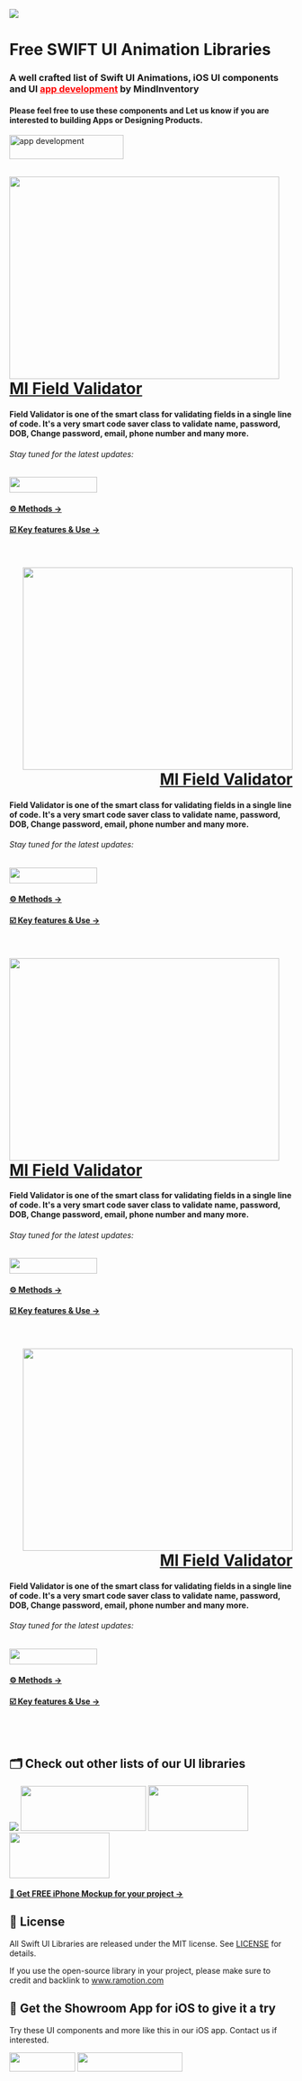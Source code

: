 <a href="https://www.mindinventory.com/?utm_source=gthb&utm_medium=repo&utm_campaign=swift-ui-libraries"><img src="https://github.com/Sammindinventory/MindInventory/blob/main/Banner.png"></a>

# Free SWIFT UI Animation Libraries

<p><h3>A well crafted list of Swift UI Animations, iOS UI components and UI <a href="https://www.mindinventory.com/mobile-app-development.php?utm_source=gthb&utm_medium=repo&utm_campaign=swift-ui-libraries" style="color: red;"><b>app development</b></a> by MindInventory</h3><p>
<p><h4>Please feel free to use these components and Let us know if you are interested to building Apps or Designing Products.</h4>


<a href="https://www.mindinventory.com/contact-us.php?utm_source=gthb&utm_medium=repo&utm_campaign=swift-ui-libraries">
<img src="https://github.com/Sammindinventory/MindInventory/blob/main/hirebutton.png" width="203" height="43"  alt="app development"></a></p>
<br>

<a href="https://github.com/Mindinventory/MIFieldValidator>MIFieldValidator">
<img align="left" src="https://github.com/Sammindinventory/MindInventory/blob/20ab48c476b693bb04a3df02ff93ad7cd2992b29/Podcast%20App%20Animation.gif" width="480" height="360" /></a>
<p><h1 align="left"><a href="https://github.com/Mindinventory/MIFieldValidator>MIFieldValidator">MI Field Validator</a></h1></p>
<h4>Field Validator is one of the smart class for validating fields in a single line of code. It's a very smart code saver class to validate name, password, DOB, Change password, email, phone number and many more.</h4>
<p><h6>Stay tuned for the latest updates:</h6>
<a href="https://github.com/PareshSolankiMI" >
<img src="https://github.com/Sammindinventory/MindInventory/blob/36c4fdd7c17d113d796be251630f3fe0e7387304/Group%202.png" width="156" height="28"></a></p>
<h4><a href="https://github.com/Mindinventory/MIFieldValidator#methods--11">⚙️ Methods →</a></h4>
<h4><a href="https://github.com/Mindinventory/MIFieldValidator#key-features--use">☑️ Key features & Use →</a></h4>
<br></br>


<a href="https://github.com/Mindinventory/MIFieldValidator>MIFieldValidator">
<img align="right" src="https://github.com/Sammindinventory/MindInventory/blob/20ab48c476b693bb04a3df02ff93ad7cd2992b29/Podcast%20App%20Animation.gif" width="480" height="360" /></a>
<p><h1 align="right"><a href="https://github.com/Mindinventory/MIFieldValidator>MIFieldValidator">MI Field Validator</a></h1></p>
<h4>Field Validator is one of the smart class for validating fields in a single line of code. It's a very smart code saver class to validate name, password, DOB, Change password, email, phone number and many more.</h4>
<p><h6>Stay tuned for the latest updates:</h6>
<a href="https://github.com/PareshSolankiMI" >
<img src="https://github.com/Sammindinventory/MindInventory/blob/36c4fdd7c17d113d796be251630f3fe0e7387304/Group%202.png" width="156" height="28"></a></p>
<h4><a href="https://github.com/Mindinventory/MIFieldValidator#methods--11">⚙️ Methods →</a></h4>
<h4><a href="https://github.com/Mindinventory/MIFieldValidator#key-features--use">☑️ Key features & Use →</a></h4>
<br></br>



<a href="https://github.com/Mindinventory/MIFieldValidator>MIFieldValidator">
<img align="left" src="https://github.com/Sammindinventory/MindInventory/blob/20ab48c476b693bb04a3df02ff93ad7cd2992b29/Podcast%20App%20Animation.gif" width="480" height="360" /></a>
<p><h1 align="left"><a href="https://github.com/Mindinventory/MIFieldValidator>MIFieldValidator">MI Field Validator</a></h1></p>
<h4>Field Validator is one of the smart class for validating fields in a single line of code. It's a very smart code saver class to validate name, password, DOB, Change password, email, phone number and many more.</h4>
<p><h6>Stay tuned for the latest updates:</h6>
<a href="https://github.com/PareshSolankiMI" >
<img src="https://github.com/Sammindinventory/MindInventory/blob/36c4fdd7c17d113d796be251630f3fe0e7387304/Group%202.png" width="156" height="28"></a></p>
<h4><a href="https://github.com/Mindinventory/MIFieldValidator#methods--11">⚙️ Methods →</a></h4>
<h4><a href="https://github.com/Mindinventory/MIFieldValidator#key-features--use">☑️ Key features & Use →</a></h4>
<br></br>


<a href="https://github.com/Mindinventory/MIFieldValidator>MIFieldValidator">
<img align="right" src="https://github.com/Sammindinventory/MindInventory/blob/20ab48c476b693bb04a3df02ff93ad7cd2992b29/Podcast%20App%20Animation.gif" width="480" height="360" /></a>
<p><h1 align="right"><a href="https://github.com/Mindinventory/MIFieldValidator>MIFieldValidator">MI Field Validator</a></h1></p>
<h4>Field Validator is one of the smart class for validating fields in a single line of code. It's a very smart code saver class to validate name, password, DOB, Change password, email, phone number and many more.</h4>
<p><h6>Stay tuned for the latest updates:</h6>
<a href="https://github.com/PareshSolankiMI" >
<img src="https://github.com/Sammindinventory/MindInventory/blob/36c4fdd7c17d113d796be251630f3fe0e7387304/Group%202.png" width="156" height="28"></a></p>
<h4><a href="https://github.com/Mindinventory/MIFieldValidator#methods--11">⚙️ Methods →</a></h4>
<h4><a href="https://github.com/Mindinventory/MIFieldValidator#key-features--use">☑️ Key features & Use →</a></h4>
<br></br>

## 🗂 Check out other lists of our UI libraries

<a href="https://github.com/Ramotion/android-ui-animation-components-libraries"> 
<img src="https://github.com/Sammindinventory/MindInventory/blob/71cbb2fcfe768676217624a964918d9039b681dc/Group.png"></a>

<a href="https://github.com/Ramotion/android-ui-animation-components-libraries"> 
<img src="https://github.com/Sammindinventory/MindInventory/blob/738f3e8e3f3e3ef3542bbe0017f65b2789db4091/Android.png" width="223" height="80"></a>

<a href="https://github.com/Ramotion/android-ui-animation-components-libraries"> 
<img src="https://github.com/Sammindinventory/MindInventory/blob/738f3e8e3f3e3ef3542bbe0017f65b2789db4091/Reactnative.png" width="178" height="81"></a>

<a href="https://github.com/Ramotion/android-ui-animation-components-libraries"> 
<img src="https://github.com/Sammindinventory/MindInventory/blob/738f3e8e3f3e3ef3542bbe0017f65b2789db4091/SWIFT.png" width="178" height="81"></a>

<h4><a href="https://store.ramotion.com/product/iphone-x-clay-mockups?utm_source=gthb&utm_medium=special&utm_campaign=folding-cell#demo"><u>📲 Get FREE iPhone Mockup for your project →</u></a></h4>

## 📄 License

All Swift UI Libraries are released under the MIT license.
See [LICENSE](./LICENSE) for details.

If you use the open-source library in your project, please make sure to credit and backlink to www.ramotion.com

## 📱 Get the Showroom App for iOS to give it a try
Try these UI components and more like this in our iOS app. Contact us if interested.

<a href="https://itunes.apple.com/app/apple-store/id1182360240?pt=550053&ct=swift-ui-libraries&mt=8" >
<img src="https://github.com/ramotion/gliding-collection/raw/master/app_store@2x.png" width="117" height="34"></a>

<a href="https://www.ramotion.com/agency/app-development/?utm_source=gthb&utm_medium=repo&utm_campaign=swift-ui-libraries">
<img src="https://github.com/ramotion/gliding-collection/raw/master/contact_our_team@2x.png" width="187" height="34"></a>
